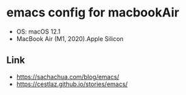 # emacs config for macbookAir

* OS: macOS 12.1
* MacBook Air (M1, 2020).Apple Silicon
## Link
* https://sachachua.com/blog/emacs/
* https://cestlaz.github.io/stories/emacs/
